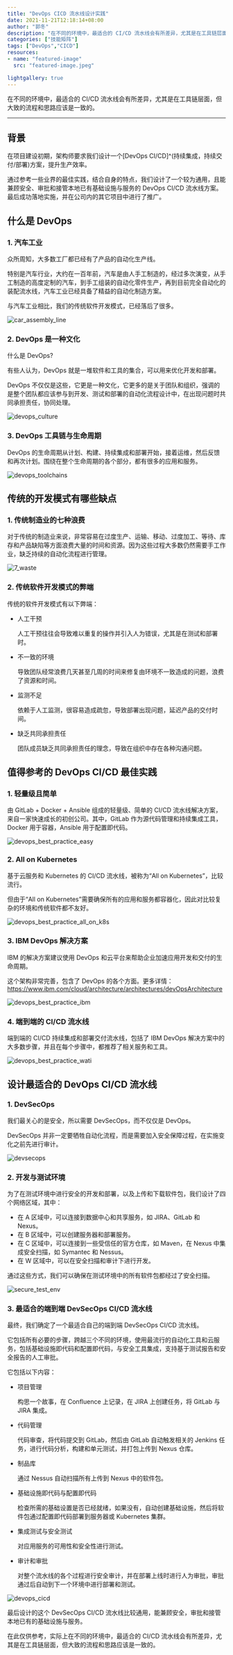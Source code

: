 ```yaml
---
title: "DevOps CICD 流水线设计实践"
date: 2021-11-21T12:18:14+08:00
author: "郭冬"
description: "在不同的环境中，最适合的 CI/CD 流水线会有所差异，尤其是在工具链层面，但大致的流程和思路应该是一致的。"
categories: ["技能矩阵"]
tags: ["DevOps","CICD"]
resources:
- name: "featured-image"
  src: "featured-image.jpeg"

lightgallery: true
---
```


在不同的环境中，最适合的 CI/CD 流水线会有所差异，尤其是在工具链层面，但大致的流程和思路应该是一致的。

<!--more-->

---

## 背景

在项目建设初期，架构师要求我们设计一个[DevOps CI/CD]^(持续集成，持续交付/部署)方案，提升生产效率。

通过参考一些业界的最佳实践，结合自身的特点，我们设计了一个较为通用，且能兼顾安全、审批和接管本地已有基础设施与服务的 DevOps CI/CD 流水线方案。最后成功落地实施，并在公司内的其它项目中进行了推广。

## 什么是 DevOps

### 1. 汽车工业

众所周知，大多数工厂都已经有了产品的自动化生产线。

特别是汽车行业，大约在一百年前，汽车是由人手工制造的，经过多次演变，从手工制造的高度定制的汽车，到手工组装的自动化零件生产，再到目前完全自动化的装配流水线，汽车工业已经具备了精益的自动化制造方案。

与汽车工业相比，我们的传统软件开发模式，已经落后了很多。

![car_assembly_line](car_assembly_line.jpg)

### 2. DevOps 是一种文化

什么是 DevOps?

有些人认为，DevOps 就是一堆软件和工具的集合，可以用来优化开发和部署。

DevOps 不仅仅是这些，它更是一种文化，它更多的是关于团队和组织，强调的是整个团队都应该参与到开发、测试和部署的自动化流程设计中，在出现问题时共同承担责任，协同处理。

![devops_culture](devops_culture.jpeg)

### 3. DevOps 工具链与生命周期

DevOps 的生命周期从计划、构建、持续集成和部署开始，接着运维，然后反馈和再次计划。围绕在整个生命周期的各个部分，都有很多的应用和服务。

![devops_toolchains](devops_toolchains.jpeg)

## 传统的开发模式有哪些缺点

### 1. 传统制造业的七种浪费

对于传统的制造业来说，非常容易在过度生产、运输、移动、过度加工、等待、库存和产品缺陷等方面浪费大量的时间和资源。因为这些过程大多数仍然需要手工作业，缺乏持续的自动化流程进行管理。

![7_waste](7_waste.jpeg)

### 2. 传统软件开发模式的弊端

传统的软件开发模式有以下弊端：

+ 人工干预

  人工干预往往会导致难以重复的操作并引入人为错误，尤其是在测试和部署时。

+ 不一致的环境
  
  导致团队经常浪费几天甚至几周的时间来修复由环境不一致造成的问题，浪费了资源和时间。

+ 监测不足
  
  依赖于人工监测，很容易造成疏忽，导致部署出现问题，延迟产品的交付时间。

+ 缺乏共同承担责任
  
  团队成员缺乏共同承担责任的理念，导致在组织中存在各种沟通问题。

## 值得参考的 DevOps CI/CD 最佳实践

### 1. 轻量级且简单

由 GitLab + Docker + Ansible 组成的轻量级、简单的 CI/CD 流水线解决方案，来自一家快速成长的初创公司。其中，GitLab 作为源代码管理和持续集成工具，Docker 用于容器，Ansible 用于配置即代码。

![devops_best_practice_easy](devops_bp_easy.jpeg)

### 2. All on Kubernetes

基于云服务和 Kubernetes 的 CI/CD 流水线，被称为“All on Kubernetes”，比较流行。

但由于“All on Kubernetes”需要确保所有的应用和服务都容器化，因此对比较复杂的环境和传统软件都不友好。

![devops_best_practice_all_on_k8s](devops_bp_k8s.jpeg)

### 3. IBM DevOps 解决方案

IBM 的解决方案建议使用 DevOps 和云平台来帮助企业加速应用开发和交付的生命周期。

这个架构非常完善，包含了 DevOps 的各个方面。更多详情：https://www.ibm.com/cloud/architecture/architectures/devOpsArchitecture

![devops_best_practice_ibm](devops_bp_ibm.jpeg)

### 4. 端到端的 CI/CD 流水线

端到端的 CI/CD 持续集成和部署交付流水线，包括了 IBM DevOps 解决方案中的大多数步骤，并且在每个步骤中，都推荐了相关服务和工具。

![devops_best_practice_wati](devops_bp_wati.jpeg)

## 设计最适合的 DevOps CI/CD 流水线

### 1. DevSecOps

我们最关心的是安全，所以需要 DevSecOps，而不仅仅是 DevOps。

DevSecOps 并非一定要牺牲自动化流程，而是需要加入安全保障过程，在实施变化之前先进行审计。

![devsecops](devsecops.jpeg)

### 2. 开发与测试环境

为了在测试环境中进行安全的开发和部署，以及上传和下载软件包，我们设计了四个网络区域，其中：

+ 在 A 区域中，可以连接到数据中心和共享服务，如 JIRA、GitLab 和 Nexus。
+ 在 B 区域中，可以创建服务器和部署服务。
+ 在 C 区域中，可以连接到一些受信任的官方仓库，如 Maven，在 Nexus 中集成安全扫描，如 Symantec 和 Nessus。
+ 在 W 区域中，可以在安全扫描和审计下进行开发。

通过这些方式，我们可以确保在测试环境中的所有软件包都经过了安全扫描。

![secure_test_env](secure_test_env.jpeg)

### 3. 最适合的端到端 DevSecOps CI/CD 流水线

最终，我们确定了一个最适合自己的端到端 DevSecOps CI/CD 流水线。

它包括所有必要的步骤，跨越三个不同的环境，使用最流行的自动化工具和云服务，包括基础设施即代码和配置即代码，与安全工具集成，支持基于测试报告和安全报告的人工审批。

它包括以下内容：

+ 项目管理

  构思一个故事，在 Confluence 上记录，在 JIRA 上创建任务，将 GitLab 与 JIRA 集成。

+ 代码管理
  
  代码审查，将代码提交到 GitLab，然后由 GitLab 自动触发相关的 Jenkins 任务，进行代码分析，构建和单元测试，并打包上传到 Nexus 仓库。

+ 制品库
  
  通过 Nessus 自动扫描所有上传到 Nexus 中的软件包。

+ 基础设施即代码与配置即代码

  检查所需的基础设置是否已经就绪，如果没有，自动创建基础设施，然后将软件包通过配置即代码部署到服务器或 Kubernetes 集群。

+ 集成测试与安全测试

  对应用服务的可用性和安全性进行测试。

+ 审计和审批
  
  对整个流水线的各个过程进行安全审计，并在部署上线时进行人为审批，审批通过后自动到下一个环境中进行部署和测试。

![devops_cicd](devops_cicd.jpeg)

最后设计的这个 DevSecOps CI/CD 流水线比较通用，能兼顾安全，审批和接管本地已有的基础设施与服务。

在此仅供参考，实际上在不同的环境中，最适合的 CI/CD 流水线会有所差异，尤其是在工具链层面，但大致的流程和思路应该是一致的。
